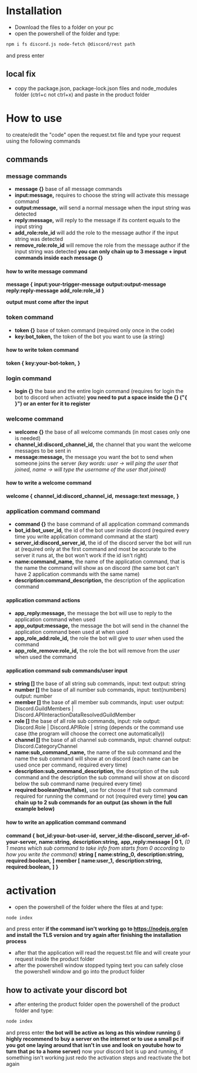 # Installation
+ Download the files to a folder on your pc
+ open the powershell of the folder and type:
```bash
npm i fs discord.js node-fetch @discord/rest path
```
and press enter
## local fix
+ copy the package.json, package-lock.json files and node_modules folder (ctrl+c not ctrl+x) and paste in the product folder
# How to use
to create/edit the "code" open the request.txt file and type your request using the following commands
## commands
### message commands
+ **message {}** base of all message commands
+ **input:message,** requires to choose the string will activate this message command
+ **output:message,** will send a normal message when the input string was detected
+ **reply:message,** will reply to the message if its content equals to the input string
+ **add_role:role_id** will add the role to the message author if the input string was detected
+ **remove_role:role_id** will remove the role from the message author if the input string was detected
**you can only chain up to 3 message + input commands inside each message {}**
#### how to write message command
**message {**
**input:your-trigger-message**
**output:output-message**
**reply:reply-message**
**add_role:role_id**
**}**

**output must come after the input**

### token command
+ **token {}** base of token command (required only once in the code)
+ **key:bot_token,** the token of the bot you want to use (a string)
#### how to write token command
**token {**
**key:your-bot-token,**
**}**

### login command
+ **login {}** the base and the entire login command (requires for login the bot to discord when activate)
**you need to put a space inside the {} ("{ }") or an enter for it to register**

### welcome command
+ **welcome {}** the base of all welcome commands (in most cases only one is needed)
+ **channel_id:discord_channel_id,** the channel that you want the welcome messages to be sent in
+ **message:message,** the message you want the bot to send when someone joins the server *(key words: user -> will ping the user that joined, name -> will type the username of the user that joined)*
#### how to write a welcome command
**welcome {**
**channel_id:discord_channel_id,**
**message:text message,**
**}**

### application command command
+ **command {}** the base command of all application command commands
+ **bot_id:bot_user_id,** the id of the bot user inside discord (required every time you write application command command at the start)
+ **server_id:discord_server_id,** the id of the discord server the bot will run at (required only at the first command and most be accurate to the server it runs at, the bot won't work if the id isn't right)
+ **name:command_name,** the name of the application command, that is the name the command will show as on discord (the same bot can't have 2 application commands with the same name)
+ **description:command_description,** the description of the application command
#### application command actions
+ **app_reply:message,** the message the bot will use to reply to the application command when used 
+ **app_output:message,** the message the bot will send in the channel the application command been used at when used
+ **app_role_add:role_id,** the role the bot will give to *user* when used the command
+ **app_role_remove:role_id,** the role the bot will remove from the *user* when used the command
#### application command sub commands/user input
+ **string []** the base of all string sub commands, input: text output: string
+ **number []** the base of all number sub commands, input: text(numbers) output: number
+ **member []** the base of all member sub commands, input: user output: Discord.GuildMembers | Discord.APIInteractionDataResolvedGuildMember
+ **role []** the base of all role sub commands, input: role output: Discord.Role | Discord.APIRole | string (depends or the command use case (the program will choose the correct one automatically))
+ **channel []** the base of all channel sub commands, input: channel output: Discord.CategoryChannel
+ **name:sub_command_name,** the name of the sub command and the name the sub command will show at on discord (each name can be used once per command, required every time)
+ **description:sub_command_description,** the description of the sub command and the description the sub command will show at on discord below the sub command name (required every time)
+ **required:boolean(true/false),** use for choose if that sub command required for running the command or not (required every time)
**you can chain up to 2 sub commands for an output (as shown in the full example below)**
#### how to write an application command command
**command {**
  **bot_id:your-bot-user-id,**
  **server_id:the-discord_server_id-of-your-server,**
  **name:string,**
  **description:string,**
  **app_reply:message | 0 1,** *(0 1 means which sub command to take info from starts from 0 according to how you write the command)*
  **string [**
  **name:string_0,**
  **description:string,**
  **required:boolean,**
  **]**
  **member [**
  **name:user_1,**
  **description:string,**
  **required:boolean,**
  **]**
  **}**

# activation
+ open the powershell of the folder where the files at and type:
```bash
node index
```
and press enter
**__if the command isn't working go to https://nodejs.org/en and install the TLS version and try again after finishing the installation process__**
+ after that the application will read the request.txt file and will create your request inside the product folder
+ after the powershell window stopped typing text you can safely close the powershell window and go into the product folder
## how to activate your discord bot
+ after entering the product folder open the powershell of the product folder and type:
```bash
node index
```
and press enter
**the bot will be active as long as this window running (i highly recommend to buy a server on the internet or to use a small pc if you got one laying around that isn't in use and look on youtube how to turn that pc to a home server)**
now your discord bot is up and running, if something isn't working just redo the activation steps and reactivate the bot again

